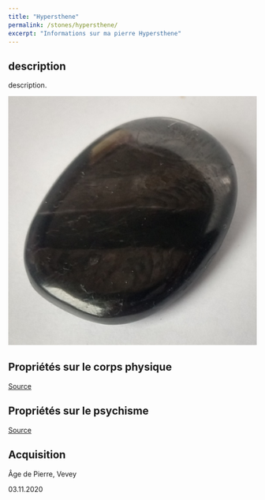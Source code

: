 ```yaml
---
title: "Hypersthene"
permalink: /stones/hypersthene/
excerpt: "Informations sur ma pierre Hypersthene"
---
```


## description
description.

![Hypersthene](/images/stones/Hypersthene_AgeDePierre_20201103.jpg "Hypersthene")

## Propriétés sur le corps physique


[Source](https://)


## Propriétés sur le psychisme


[Source](https://)

## Acquisition
Âge de Pierre, Vevey

03.11.2020
